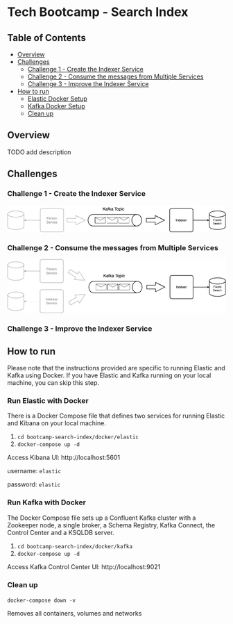 # Tech Bootcamp - Search Index

## Table of Contents
- [Overview](#overview)
- [Challenges](#challenges)
  - [Challenge 1 - Create the Indexer Service](#challenge-1---create-the-indexer-service)
  - [Challenge 2 - Consume the messages from Multiple Services](#challenge-2---consume-the-messages-from-multiple-services)
  - [Challenge 3 - Improve the Indexer Service](#challenge-3---improve-the-indexer-service)
- [How to run](#how-to-run)
  - [Elastic Docker Setup](#elastic-docker-setup)
  - [Kafka Docker Setup](#kafka-docker-setup)
  - [Clean up](#clean-up)

## Overview

TODO add description

## Challenges

### Challenge 1 - Create the Indexer Service

![Architecture Diagram](doc/images/challenge1.png)

### Challenge 2 - Consume the messages from Multiple Services
![Architecture Diagram](doc/images/challenge2.png)

### Challenge 3 - Improve the Indexer Service

## How to run
Please note that the instructions provided are specific to running Elastic and Kafka using Docker. If you have Elastic and Kafka running on your local machine, you can skip this step.

### Run Elastic with Docker
There is a Docker Compose file that defines two services for running Elastic and Kibana on your local machine.

1. `cd bootcamp-search-index/docker/elastic`
2. `docker-compose up -d`


Access Kibana UI: http://localhost:5601

username: `elastic`

password: `elastic`

### Run Kafka with Docker
The Docker Compose file sets up a Confluent Kafka cluster with a Zookeeper node, a single broker, a Schema Registry, Kafka Connect, the Control Center and a KSQLDB server.

1. `cd bootcamp-search-index/docker/kafka`
2. `docker-compose up -d`

Access Kafka Control Center UI: http://localhost:9021

###  Clean up
`docker-compose down -v`

Removes all containers, volumes and networks